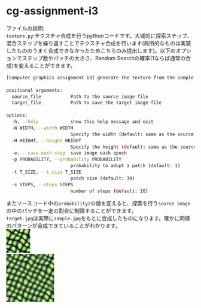 # cg-assignment-i3
ファイルの説明:  
`texture.py`:テクスチャ合成を行うpythonコードです。大域的に探索ステップ、混合ステップを繰り返すことでテクスチャ合成を行います(局所的なものは実装したもののうまく合成できなかったためこちらのみ提出します)。以下のオプションでステップ数やパッチの大きさ、Random Searchの確率($1$ならば通常の合成)を変えることができます。
```bash
[computer graphics assignment i3] generate the texture from the sample source image

positional arguments:
  source_file           Path to the source image file
  target_file           Path to save the target image file

options:
  -h, --help            show this help message and exit
  -W WIDTH, --width WIDTH
                        Specify the width (default: same as the source file)
  -H HEIGHT, --height HEIGHT
                        Specify the height (default: same as the source file)
  -e, --save-each-step  save image each epoch
  -p PROBABILITY, --probability PROBABILITY
                        probability to adopt a patch (default: 1)
  -t T_SIZE, --t-size T_SIZE
                        patch size (default: 30)
  -s STEPS, --steps STEPS
                        number of steps (default: 10)
```
またソースコード中の`probability2`の値を変えると、探索を行う`source image`の中のパッチを一定の割合に制限することができます。  
`target.jpg`は実際に`sample.jpg`をもとに合成したものになります。確かに同様のパターンが合成できていることがわかります。  
![source image](sample.jpg "source image")    
![target image](target.jpg "target image")　  
